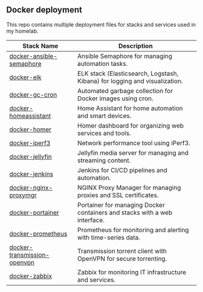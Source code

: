 ## Docker deployment 
This repo contains multiple deployment files for stacks and services used in my homelab.

| Stack Name                            | Description                                                |
|---------------------------------------|------------------------------------------------------------|
| [docker-ansible-semaphore](docker-ansible-semaphore/) | Ansible Semaphore for managing automation tasks.            |
| [docker-elk](docker-elk/)             | ELK stack (Elasticsearch, Logstash, Kibana) for logging and visualization. |
| [docker-gc-cron](docker-gc-cron/)     | Automated garbage collection for Docker images using cron.  |
| [docker-homeassistant](docker-homeassistant/) | Home Assistant for home automation and smart devices.       |
| [docker-homer](docker-homer/)         | Homer dashboard for organizing web services and tools.      |
| [docker-iperf3](docker-iperf3/)       | Network performance tool using iPerf3.                     |
| [docker-jellyfin](docker-jellyfin/)   | Jellyfin media server for managing and streaming content.   |
| [docker-jenkins](docker-jenkins/)     | Jenkins for CI/CD pipelines and automation.                 |
| [docker-nginx-proxymgr](docker-nginx-proxymgr/) | NGINX Proxy Manager for managing proxies and SSL certificates. |
| [docker-portainer](docker-portainer/) | Portainer for managing Docker containers and stacks with a web interface. |
| [docker-prometheus](docker-prometheus/) | Prometheus for monitoring and alerting with time-series data. |
| [docker-transmission-openvpn](docker-transmission-openvpn/) | Transmission torrent client with OpenVPN for secure torrenting. |
| [docker-zabbix](docker-zabbix/)       | Zabbix for monitoring IT infrastructure and services.       |
